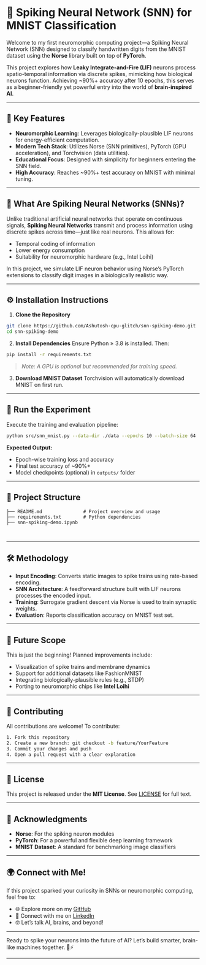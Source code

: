 # 🧠 Spiking Neural Network (SNN) for MNIST Classification

Welcome to my first neuromorphic computing project—a Spiking Neural Network (SNN) designed to classify handwritten digits from the MNIST dataset using the **Norse** library built on top of **PyTorch**.

This project explores how **Leaky Integrate-and-Fire (LIF)** neurons process spatio-temporal information via discrete spikes, mimicking how biological neurons function. Achieving \~90%+ accuracy after 10 epochs, this serves as a beginner-friendly yet powerful entry into the world of **brain-inspired AI**.

---

## 🌟 Key Features

* **Neuromorphic Learning**: Leverages biologically-plausible LIF neurons for energy-efficient computation.
* **Modern Tech Stack**: Utilizes Norse (SNN primitives), PyTorch (GPU acceleration), and Torchvision (data utilities).
* **Educational Focus**: Designed with simplicity for beginners entering the SNN field.
* **High Accuracy**: Reaches \~90%+ test accuracy on MNIST with minimal tuning.

---

## 🔬 What Are Spiking Neural Networks (SNNs)?

Unlike traditional artificial neural networks that operate on continuous signals, **Spiking Neural Networks** transmit and process information using discrete spikes across time—just like real neurons. This allows for:

* Temporal coding of information
* Lower energy consumption
* Suitability for neuromorphic hardware (e.g., Intel Loihi)

In this project, we simulate LIF neuron behavior using Norse’s PyTorch extensions to classify digit images in a biologically realistic way.

---

## ⚙️ Installation Instructions

1. **Clone the Repository**

```bash
git clone https://github.com/Ashutosh-cpu-glitch/snn-spiking-demo.git  
cd snn-spiking-demo  
```

2. **Install Dependencies**
   Ensure Python ≥ 3.8 is installed. Then:

```bash
pip install -r requirements.txt
```

> *Note: A GPU is optional but recommended for training speed.*

3. **Download MNIST Dataset**
   Torchvision will automatically download MNIST on first run.

---

## 🚀 Run the Experiment

Execute the training and evaluation pipeline:

```bash
python src/snn_mnist.py --data-dir ./data --epochs 10 --batch-size 64
```

**Expected Output:**

* Epoch-wise training loss and accuracy
* Final test accuracy of \~90%+
* Model checkpoints (optional) in `outputs/` folder

---

## 📁 Project Structure

```
├── README.md               # Project overview and usage
├── requirements.txt        # Python dependencies
├── snn-spiking-demo.ipynb

              
```

---

## 🛠️ Methodology

* **Input Encoding**: Converts static images to spike trains using rate-based encoding.
* **SNN Architecture**: A feedforward structure built with LIF neurons processes the encoded input.
* **Training**: Surrogate gradient descent via Norse is used to train synaptic weights.
* **Evaluation**: Reports classification accuracy on MNIST test set.

---

## 🔮 Future Scope

This is just the beginning! Planned improvements include:

* Visualization of spike trains and membrane dynamics
* Support for additional datasets like FashionMNIST
* Integrating biologically-plausible rules (e.g., STDP)
* Porting to neuromorphic chips like **Intel Loihi**

---

## 🤝 Contributing

All contributions are welcome! To contribute:

```bash
1. Fork this repository  
2. Create a new branch: git checkout -b feature/YourFeature  
3. Commit your changes and push  
4. Open a pull request with a clear explanation
```

---

## 📜 License

This project is released under the **MIT License**. See [LICENSE](./LICENSE) for full text.

---

## 🙌 Acknowledgments

* **Norse**: For the spiking neuron modules
* **PyTorch**: For a powerful and flexible deep learning framework
* **MNIST Dataset**: A standard for benchmarking image classifiers

---

## 🌍 Connect with Me!

If this project sparked your curiosity in SNNs or neuromorphic computing, feel free to:

* 🌐 Explore more on my [GitHub](https://github.com/Ashutosh-cpu-glitch)
* 💼 Connect with me on [LinkedIn](#)
* 🤓 Let’s talk AI, brains, and beyond!

---

Ready to spike your neurons into the future of AI? Let’s build smarter, brain-like machines together. 🧠⚡

---


